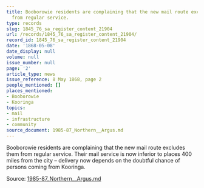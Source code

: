 ```yaml
---
title: Booborowie residents are complaining that the new mail route excludes them
  from regular service.
type: records
slug: 1845_76_sa_register_content_21904
url: /records/1845_76_sa_register_content_21904/
record_id: 1845_76_sa_register_content_21904
date: '1868-05-08'
date_display: null
volume: null
issue_number: null
page: '2'
article_type: news
issue_reference: 8 May 1868, page 2
people_mentioned: []
places_mentioned:
- Booborowie
- Kooringa
topics:
- mail
- infrastructure
- community
source_document: 1985-87_Northern__Argus.md
---
```


Booborowie residents are complaining that the new mail route excludes them from regular service.  Their mail service is now inferior to places 400 miles from the city – delivery now depends on the doubtful chance of persons coming from Kooringa.

Source: [1985-87_Northern__Argus.md](/downloads/markdown/1985-87_Northern__Argus.md)
